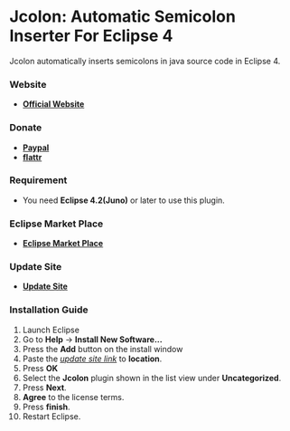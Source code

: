 # Jcolon: Automatic Semicolon Inserter For Eclipse 4

Jcolon automatically inserts semicolons in java source code in Eclipse 4.

### Website

* __[Official Website](http://mystilleef.github.com/eclipse4-jcolon/)__

### Donate

* __[Paypal](https://googledrive.com/host/0Bw1KseIE5s6cTXRJcWZzbTU0Q3c/jcolon.html)__
* __[flattr](https://flattr.com/donation/give/to/mystilleef)__

### Requirement

* You need __Eclipse 4.2(Juno)__ or later to use this plugin.

### Eclipse Market Place

* __[Eclipse Market Place](http://marketplace.eclipse.org/content/jcolon-automatic-semicolon-insertion-eclipse-4#.UUek0-ZDv5I)__

### Update Site

* __[Update Site](https://raw.github.com/mystilleef/eclipse4-jcolon-updatesite/master/com.laboki.eclipse.updatesite.jcolon)__

### Installation Guide

1. Launch Eclipse
2. Go to __Help__ -> __Install New Software...__
3. Press the __Add__ button on the install window
4. Paste the *[update site link](https://raw.github.com/mystilleef/eclipse4-jcolon-updatesite/master/com.laboki.eclipse.updatesite.jcolon)* to __location__.
5. Press __OK__
6. Select the __Jcolon__ plugin shown in the list view under __Uncategorized__.
7. Press __Next__.
8. __Agree__ to the license terms.
9. Press __finish__. 
10. Restart Eclipse.
